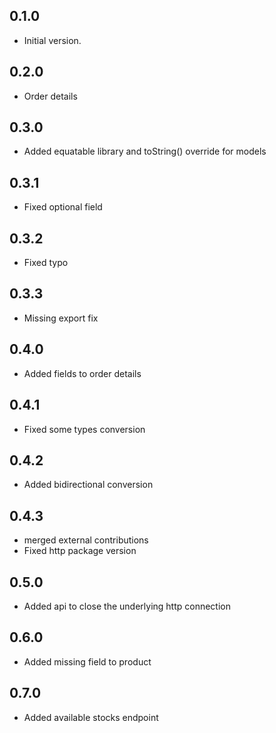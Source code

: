 ## 0.1.0

- Initial version.

## 0.2.0

- Order details

## 0.3.0

- Added equatable library and toString() override for models

## 0.3.1

- Fixed optional field

## 0.3.2

- Fixed typo

## 0.3.3

- Missing export fix

## 0.4.0

- Added fields to order details

## 0.4.1

- Fixed some types conversion

## 0.4.2

- Added bidirectional conversion

## 0.4.3

- merged external contributions
- Fixed http package version

## 0.5.0

- Added api to close the underlying http connection

## 0.6.0

- Added missing field to product

## 0.7.0

- Added available stocks endpoint
